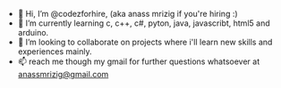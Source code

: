 - 👋 Hi, I’m @codezforhire, (aka anass mrizig if you're hiring :)
- 🌱 I’m currently learning c, c++, c#, pyton, java, javascribt, html5 and arduino. 
- 💞️ I’m looking to collaborate on projects where i'll learn new skills and experiences mainly.
- 📫 reach me though my gmail for further questions whatsoever at anassmrizig@gmail.com
